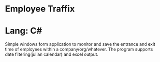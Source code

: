 # Employee Traffix
# Lang: C#
Simple windows form application to monitor and save the entrance and exit time of employees within a company/org/whatever.
The program supports date filtering(julian calendar) and excel output.